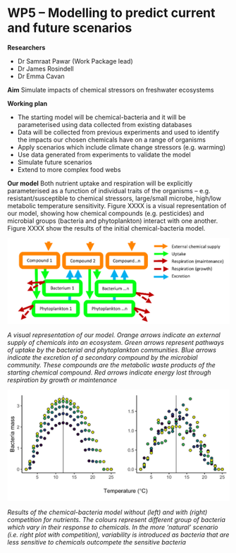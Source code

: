 # WP5 – Modelling to predict current and future scenarios 

**Researchers**
+ Dr Samraat Pawar (Work Package lead)
+ Dr James Rosindell
+ Dr Emma Cavan

**Aim** 
Simulate impacts of chemical stressors on freshwater ecosystems

**Working plan**
+ The starting model will be chemical-bacteria and it will be parameterised using data collected from existing databases 
+ Data will be collected from previous experiments and used to identify the impacts our chosen chemicals have on a range of organisms
+ Apply scenarios which include climate change stressors (e.g. warming)
+ Use data generated from experiments to validate the model
+ Simulate future scenarios
+ Extend to more complex food webs

**Our model**
Both nutrient uptake and respiration will be explicitly parameterised as a function of individual traits of the organisms – e.g. resistant/susceptible to chemical stressors, large/small microbe, high/low metabolic temperature sensitivity. Figure XXXX is a visual representation of our model, showing how chemical compounds (e.g. pesticides) and microbial groups (bacteria and phytoplankton) interact with one another. Figure XXXX show the results of the initial chemical-bacteria model.

![](/assets/img/WP5Fig1.png)

*A visual representation of our model. Orange arrows indicate an external supply of chemicals into an ecosystem. Green arrows represent pathways of uptake by the bacterial and phytoplankton communities. Blue arrows indicate the excretion of a secondary compound by the microbial community. These compounds are the metabolic waste products of the starting chemical compound. Red arrows indicate energy lost through respiration by growth or maintenance*

![](/assets/img/WP5Fig2.png)

*Results of the chemical-bacteria model without (left) and with (right) competition for nutrients. The colours represent different group of bacteria which vary in their response to chemicals. In the more ‘natural’ scenario (i.e. right plot with competition), variability is introduced as bacteria that are less sensitive to chemicals outcompete the sensitive bacteria*
